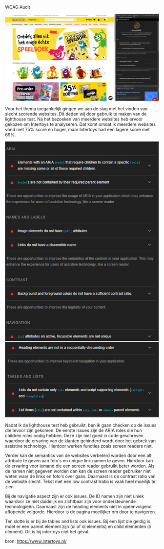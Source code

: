 WCAG Audit

![Accessibility percentage](image.png)

Voor het thema toegankelijk gingen we aan de slag met het vinden van slecht scorende websites. Dit deden wij door gebruik te maken van de lighthouse test. Na het bezoeken van meerdere websites heb ervoor gekozen om Intertoys te analyseren. Dat komt omdat ik meerdere websites vond met 75% score en hoger, maar Intertoys had een lagere score met 69%.

![Accessibility issues](image-1.png)
![Accessibility issues](image-2.png)

Nadat ik de lighthouse test heb gebruikt, ben ik gaan checken op de issues die tevoor zijn gekomen. De eerste issues zijn de ARIA roles die hun children roles nodig hebben. Deze zijn niet goed in code geschreven waardoor de ervaring van de klanten gehinderd wordt door het gebrek van assistive technology. Hierdoor werken functies zoals screen readers niet. 

Verder kan de semantics van de websites verbeterd worden door een alt attribute te geven aan foto's en unique link namen te geven. Hierdoor kan de ervaring voor iemand die een screen reader gebruikt beter worden. Als de namen niet gegeven worden dan kan de screen reader gebruiker niet weten waar de links en foto's over gaan. Daarnaast is de contrast ratio van de website slecht. Tekst met een low contrast tratio is vaak heel moeilijk te zien. 

Bij de navigatie aspect zijn er ook issues. De ID namen zijn niet uniek waardoor ze niet duidelijk en zichtbaar zijn voor ondersteunende technologieën. Daarnaast zijn de heading elements niet in opeenvolgend aflopende volgorde. Hierdoor is de pagina moeilijker om door te navigeren.

Ten slotte is er bij de tables and lists ook issues. Bij een lijst die geldig is moet er een parent element zijn (ul of ol elements) en child elementen (li element). Dit is bij intertoys niet het geval.

bron: https://www.intertoys.nl/